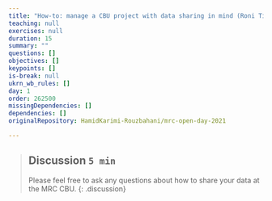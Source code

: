 ```yaml
---
title: "How-to: manage a CBU project with data sharing in mind (Roni Tibon)"
teaching: null
exercises: null
duration: 15
summary: ""
questions: []
objectives: []
keypoints: []
is-break: null
ukrn_wb_rules: []
day: 1
order: 262500
missingDependencies: []
dependencies: []
originalRepository: HamidKarimi-Rouzbahani/mrc-open-day-2021

---
```

> ## Discussion `5 min`
> Please feel free to ask any questions about how to share your data at the MRC CBU.
{: .discussion}